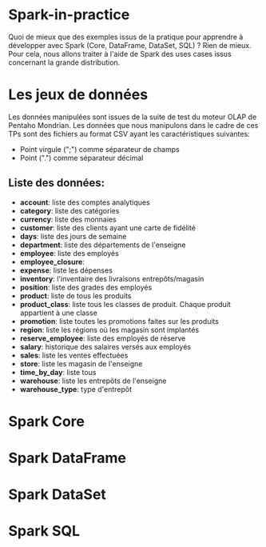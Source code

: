# Spark-in-practice
Quoi de mieux que des exemples issus de la pratique pour apprendre à développer avec Spark (Core, DataFrame, DataSet, SQL) ? Rien de mieux. Pour cela, nous allons traiter à l'aide de Spark des uses cases issus concernant la grande distribution.  

# Les jeux de données
Les données manipulées sont issues de la suite de test du moteur OLAP de Pentaho Mondrian.
Les données que nous manipulons dans le cadre de ces TPs sont des fichiers au format CSV ayant les caractéristiques suivantes:
* Point virgule (";") comme séparateur de champs
* Point (".") comme séparateur décimal

## Liste des données: 
* **account**: liste des comptes analytiques
* **category**: liste des catégories
* **currency**: liste des monnaies
* **customer**: liste des clients ayant une carte de fidélité
* **days**: liste des jours de semaine
* **department**: liste des départements de l'enseigne
* **employee**: liste des employés 
* **employee_closure**: 
* **expense**: liste les dépenses
* **inventory**: l'inventaire des livraisons entrepôts/magasin
* **position**: liste des grades des employés
* **product**: liste de tous les produits
* **product_class**: liste tous les classes de produit. Chaque produit appartient à une classe 
* **promotion**: liste toutes les promotions faites sur les produits
* **region**: liste les régions où les magasin sont implantés
* **reserve_employee**: liste des employés de réserve
* **salary**: historique des salaires versés aux employés
* **sales**: liste les ventes effectuées
* **store**: liste les magasin de l'enseigne
* **time_by_day**: liste tous  
* **warehouse**: liste les entrepôts de l'enseigne
* **warehouse_type**: type d'entrepôt

# Spark Core

# Spark DataFrame

# Spark DataSet

# Spark SQL

